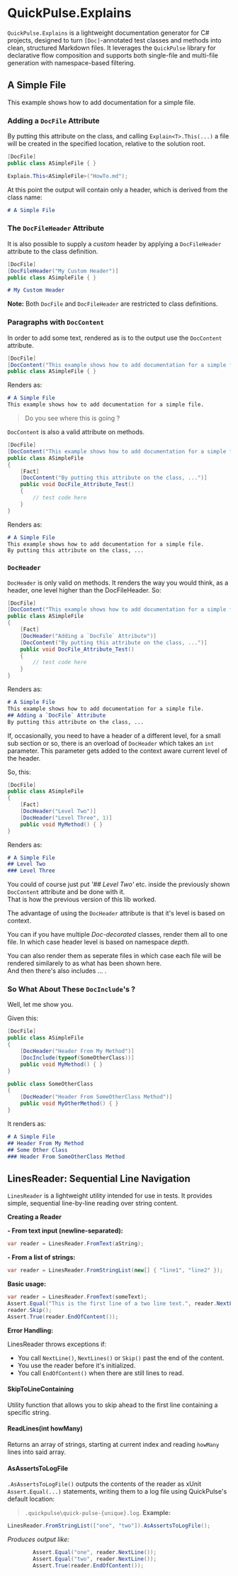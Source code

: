 # QuickPulse.Explains
`QuickPulse.Explains` is a lightweight documentation generator for C# projects,
designed to turn `[Doc]`-annotated test classes and methods into clean, structured Markdown files.
It leverages the `QuickPulse` library for declarative flow composition and supports
both single-file and multi-file generation with namespace-based filtering.

## A Simple File
This example shows how to add documentation for a simple file.
### Adding a `DocFile` Attribute
By putting this attribute on the class, and calling `Explain<T>.This(...)` a file will be created in the
specified location, relative to the solution root.
```csharp
[DocFile]
public class ASimpleFile { }

Explain.This<ASimpleFile>("HowTo.md");
```
At this point the output will contain only a header, which is derived from the class name:
```markdown
# A Simple File
```
### The `DocFileHeader` Attribute
It is also possible to supply a *custom* header by applying a `DocFileHeader` attribute to the class definition.
```csharp
[DocFile]
[DocFileHeader("My Custom Header")]
public class ASimpleFile { }
```
```markdown
# My Custom Header
```
**Note:** Both `DocFile` and `DocFileHeader` are restricted to class definitions.

### Paragraphs with `DocContent`
In order to add some text, rendered as is to the output use the `DocContent` attribute.
```csharp
[DocFile]
[DocContent("This example shows how to add documentation for a simple file.")]
public class ASimpleFile { }

```
Renders as:
```markdown
# A Simple File
This example shows how to add documentation for a simple file.
```
> Do you see where this is going ?

`DocContent` is also a valid attribute on methods.
```csharp
[DocFile]
[DocContent("This example shows how to add documentation for a simple file.")]
public class ASimpleFile 
{ 
    [Fact]
    [DocContent("By putting this attribute on the class, ...")] 
    public void DocFile_Attribute_Test()
    {
        // test code here
    }
}
```
Renders as:
```markdown
# A Simple File
This example shows how to add documentation for a simple file.
By putting this attribute on the class, ...
```

### `DocHeader`
`DocHeader` is only valid on methods. It renders the way you would think, as a header, one level higher than the DocFileHeader.
So:
```csharp
[DocFile]
[DocContent("This example shows how to add documentation for a simple file.")]
public class ASimpleFile 
{ 
    [Fact]
    [DocHeader("Adding a `DocFile` Attribute")]
    [DocContent("By putting this attribute on the class, ...")] 
    public void DocFile_Attribute_Test()
    {
        // test code here
    }
}
```
Renders as:
```markdown
# A Simple File
This example shows how to add documentation for a simple file.
## Adding a `DocFile` Attribute
By putting this attribute on the class, ...
```

If, occasionally, you need to have a header of a different level, for a small sub section or so,
there is an overload of `DocHeader` which takes an `int` parameter. 
This parameter gets added to the context aware current level of the header.

So, this:
```csharp
[DocFile]
public class ASimpleFile 
{ 
    [Fact]
    [DocHeader("Level Two")]
    [DocHeader("Level Three", 1)] 
    public void MyMethod() { }
}
```
Renders as:
```markdown
# A Simple File
## Level Two
### Level Three
```

You could of course just put *'## Level Two'* etc. inside the previously shown `DocContent` attribute and be done with it.  
That is how the previous version of this lib worked.  

The advantage of using the `DocHeader` attribute is that it's level is based on context.

You can if you have multiple *Doc-decorated* classes, render them all to one file.
In which case header level is based on namespace *depth*.  

You can also render them as seperate files in which case each file will be rendered similarely to as what has been shown here.  
And then there's also includes ... .  

### So What About These `DocInclude`'s ?
Well, let me show you.

Given this:
```csharp
[DocFile]
public class ASimpleFile 
{  
    [DocHeader("Header From My Method")]
    [DocInclude(typeof(SomeOtherClass))] 
    public void MyMethod() { }
}

public class SomeOtherClass 
{ 
    [DocHeader("Header From SomeOtherClass Method")] 
    public void MyOtherMethod() { }
}
```
It renders as:
```markdown
# A Simple File
## Header From My Method
## Some Other Class
### Header From SomeOtherClass Method
```

## LinesReader: Sequential Line Navigation
`LinesReader` is a lightweight utility intended for use in tests. It provides simple,
sequential line-by-line reading over string content.

**Creating a Reader**

**- From text input (newline-separated):**
```csharp
var reader = LinesReader.FromText(aString);
```

**- From a list of strings:**
```csharp
var reader = LinesReader.FromStringList(new[] { "line1", "line2" });
```

**Basic usage:**
```csharp
var reader = LinesReader.FromText(someText);
Assert.Equal("This is the first line of a two line text.", reader.NextLine());
reader.Skip();
Assert.True(reader.EndOfContent());
```

**Error Handling:**

LinesReader throws exceptions if:
- You call `NextLine()`, `NextLines()` or `Skip()` past the end of the content.
- You use the reader before it's initialized.
- You call `EndOfContent()` when there are still lines to read.

#### SkipToLineContaining
Utility function that allows you to skip ahead to the first line containing a specific string.

#### ReadLines(int howMany)
Returns an array of strings, starting at current index and reading `howMany` lines into said array.


#### AsAssertsToLogFile
`.AsAssertsToLogFile()` outputs the contents of the reader as xUnit `Assert.Equal(...)` statements,
writing them to a log file using QuickPulse's default location:
> `.quickpulse\quick-pulse-{unique}.log`.
**Example:**
```csharp
LinesReader.FromStringList(["one", "two"]).AsAssertsToLogFile();
```
*Produces output like:*
```csharp
        Assert.Equal("one", reader.NextLine());
        Assert.Equal("two", reader.NextLine());
        Assert.True(reader.EndOfContent());
```
